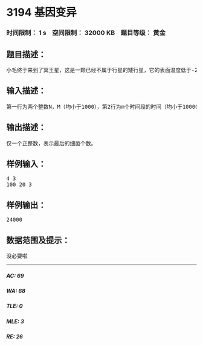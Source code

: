 # 3194 基因变异   
### 时间限制： 1 s&nbsp;&nbsp;&nbsp;&nbsp;空间限制： 32000 KB&nbsp;&nbsp;&nbsp;&nbsp;题目等级： 黄金  
## 题目描述：  

<pre>
小毛终于来到了冥王星，这是一颗已经不属于行星的矮行星，它的表面温度低于-220度。在这里，小毛惊奇的发现，他带来的厌氧菌开始了基因变异，裂变的速度与光照时间（秒）成乘积关系，公式如下：细菌个数=原个数*时间（秒），而如果关闭照明，则细菌停止繁殖裂变。现在已知n个细菌，经过m段光照时间后，一共有多少个细菌呢？
</pre>
  
  
## 输入描述：  

<pre>
第一行为两个整数N，M（均小于1000），第2行为m个时间段的时间（均小于10000）。
</pre>
  
  
## 输出描述：  

<pre>
仅一个正整数，表示最后的细菌个数。
</pre>
  
  
## 样例输入：  

<pre>
4 3
100 20 3
</pre>
  
  
## 样例输出：  

<pre>
24000
</pre>
  
  
## 数据范围及提示：  

<pre>
没必要啦
</pre>
  
  
***  

##### AC: 69  
##### WA: 68  
##### TLE: 0  
##### MLE: 3  
##### RE: 26  
